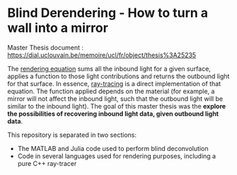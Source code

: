 # Blind Derendering - How to turn a wall into a mirror
Master Thesis document : https://dial.uclouvain.be/memoire/ucl/fr/object/thesis%3A25235

The [rendering equation](https://en.wikipedia.org/wiki/Rendering_equation) sums all the inbound light for a given surface,
applies a function to those light contributions and returns the outbound light for that surface. In essence, [ray-tracing](https://en.wikipedia.org/wiki/Ray_tracing_(graphics))
is a direct implementation of that equation. The function applied depends on the material (for example, a mirror will not
affect the inbound light, such that the outbound light will be similar to the inbound light). The goal of this master thesis
was the **explore the possibilities of recovering inbound light data, given outbound light data**.

This repository is separated in two sections:
- The MATLAB and Julia code used to perform blind deconvolution
- Code in several languages used for rendering purposes, including a pure C++ ray-tracer
